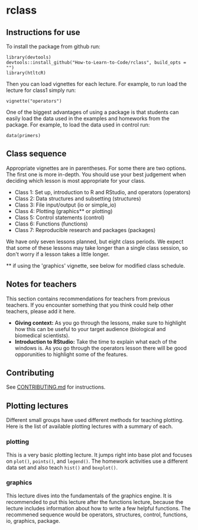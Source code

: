 # rclass

## Instructions for use

To install the package from github run:

```
library(devtools)
devtools::install_github("How-to-Learn-to-Code/rclass", build_opts = "")
library(htltcR)
```
Then you can load vignettes for each lecture. For example, to run load the lecture for class1 simply run:

```
vignette("operators")
```
One of the biggest advantages of using a package is that students can easily load the data used in the examples and homeworks from the package. For example, to load the data used in control run: 
```
data(primers)
```
## Class sequence
Appropriate vignettes are in parentheses. For some there are two options. The first one is more in-depth. You should use your best judgement when deciding which lesson is most appropriate for your class. 
* Class 1: Set up, introduction to R and RStudio, and operators (operators)
* Class 2: Data structures and subsetting (structures)
* Class 3: File input/output (io or simple_io)
* Class 4: Plotting (graphics** or plotting)
* Class 5: Control statements (control)
* Class 6: Functions (functions)
* Class 7: Reproducible research and packages (packages)

We have only seven lessons planned, but eight class periods. We expect that some of these lessons may take longer than a single class session, so don't worry if a lesson takes a little longer.

** if using the 'graphics' vignette, see below for modified class schedule. 

## Notes for teachers
This section contains recommendations for teachers from previous teachers. If you encounter something that you think could help other teachers, please add it here.

* **Giving context:** As you go through the lessons, make sure to highlight how this can be useful to your target audience (biological and biomedical scientists). 
* **Introduction to RStudio:** Take the time to explain what each of the windows is. As you go through the operators lesson there will be good opporunities to highlight some of the features.

## Contributing

See [CONTRIBUTING.md](CONTRIBUTING.md) for instructions.

## Plotting lectures
Different small groups have used different methods for teaching plotting. Here is the list of available plotting lectures with a summary of each. 

### plotting
This is a very basic plotting lecture. It jumps right into base plot and focuses on `plot()`, `points()`, and `legend()`. The homework activities use a different data set and also teach `hist()` and `boxplot()`. 

### graphics
This lecture dives into the fundamentals of the graphics engine. It is recommended to put this lecture after the functions lecture, because the lecture includes information about how to write a few helpful functions. The recommened sequence would be operators, structures, control, functions, io, graphics, package.
